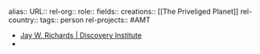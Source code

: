 alias::
URL::
rel-org::
role::
fields::
creations:: [[The Priveliged Planet]] 
rel-country::
tags:: person
rel-projects:: #AMT  



- [Jay W. Richards | Discovery Institute](https://www.discovery.org/p/richards/)
-